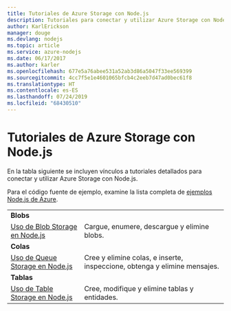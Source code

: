 ```yaml
---
title: Tutoriales de Azure Storage con Node.js
description: Tutoriales para conectar y utilizar Azure Storage con Node.js
author: KarlErickson
manager: douge
ms.devlang: nodejs
ms.topic: article
ms.service: azure-nodejs
ms.date: 06/17/2017
ms.author: karler
ms.openlocfilehash: 677e5a76abee531a52ab3d86a5047f33ee569399
ms.sourcegitcommit: 4cc7f5e1e4601065bfcb4c2eeb7d47ad0bec61f8
ms.translationtype: HT
ms.contentlocale: es-ES
ms.lasthandoff: 07/24/2019
ms.locfileid: "68430510"
---
```

# <a name="azure-storage-with-nodejs-tutorials"></a>Tutoriales de Azure Storage con Node.js

En la tabla siguiente se incluyen vínculos a tutoriales detallados para conectar y utilizar Azure Storage con Node.js.

Para el código fuente de ejemplo, examine la lista completa de [ejemplos Node.js de Azure](https://azure.microsoft.com/resources/samples/?term=nodejs).

| | |
|---|---|
| **Blobs** ||
| [Uso de Blob Storage en Node.js](/azure/storage/storage-nodejs-how-to-use-blob-storage?toc=/azure/javascript/toc.json&bc=/azure/javascript/breadcrumb/toc.json) | Cargue, enumere, descargue y elimine blobs. |
| **Colas** ||
| [Uso de Queue Storage en Node.js](/azure/storage/storage-nodejs-how-to-use-queues?toc=/azure/javascript/toc.json&bc=/azure/javascript/breadcrumb/toc.json) | Cree y elimine colas, e inserte, inspeccione, obtenga y elimine mensajes. |
| **Tablas** ||
| [Uso de Table Storage en Node.js](/azure/storage/storage-nodejs-how-to-use-table-storage?toc=/azure/javascript/toc.json&bc=/azure/javascript/breadcrumb/toc.json) | Cree, modifique y elimine tablas y entidades. |
